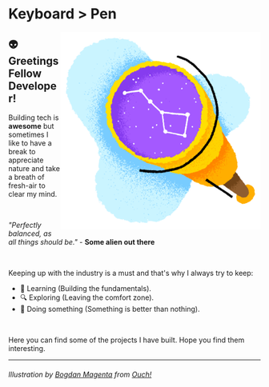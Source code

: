 # <strong>Keyboard > Pen</strong>

<p>
<img src="img/image.png" alt="" width="400px" align="right"/>
</p>

## 👽 Greetings Fellow Developer!

Building tech is <strong>awesome</strong> but sometimes I like to have a break to appreciate nature and take a breath of fresh-air to clear my mind.

<br>

<i>"Perfectly balanced, as all things should be."</i> - <strong>Some alien out there</strong>

<br>

Keeping up with the industry is a must and that's why I always try to keep:

- 📖 Learning (Building the fundamentals).
- 🔍 Exploring (Leaving the comfort zone).
- 👻 Doing something (Something is better than nothing).

<br>

Here you can find some of the projects I have built. Hope you find them interesting.

<hr>

###### Illustration by <a target="_blank" href="https://icons8.com/illustrations/author/5dd5075701d03600114d621f">Bogdan Magenta</a> from <a target="_blank" href="https://icons8.com/illustrations">Ouch!</a>

